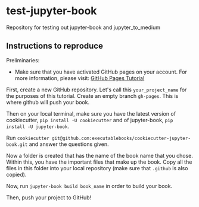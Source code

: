 # test-jupyter-book
Repository for testing out jupyter-book and jupyter_to_medium

## Instructions to reproduce

Preliminaries:
- Make sure that you have activated GitHub pages on your account. For more information, please visit: [GitHub Pages Tutorial](https://pages.github.com)


First, create a new GitHub repository. Let's call this `your_project_name` for the purposes of this tutorial. Create an empty branch `gh-pages`. This is where github will push your book.

Then on your local terminal, make sure you have the latest version of cookiecutter, `pip install -U cookiecutter` and of jupyter-book, `pip install -U jupyter-book`.

Run `cookiecutter git@github.com:executablebooks/cookiecutter-jupyter-book.git` and answer the questions given.

Now a folder is created that has the name of the book name that you chose. Within this, you have the important files that make up the book. Copy all the files in this folder into your local repository (make sure that `.github` is also copied).

Now, run `jupyter-book build book_name` in order to build your book.

Then, push your project to GitHub!
